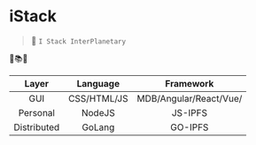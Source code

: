 # iStack

> :whale: `I Stack InterPlanetary`

:european_castle::books::japanese_castle:

| Layer       | Language    | Framework              |
| :---:       | :---:       | :---:                  |
| GUI         | CSS/HTML/JS | MDB/Angular/React/Vue/ |
| Personal    | NodeJS      | JS-IPFS                |
| Distributed | GoLang      | GO-IPFS                |
